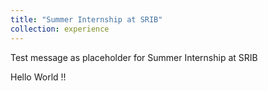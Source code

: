 ```yaml
---
title: "Summer Internship at SRIB"
collection: experience
---
```


Test message as placeholder for Summer Internship at SRIB

Hello World !!